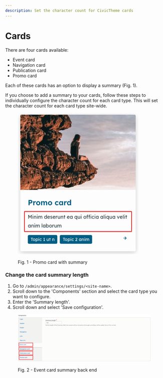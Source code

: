 ```yaml
---
description: Set the character count for CivicTheme cards
---
```


# Cards

There are four cards available:

* Event card
* Navigation card
* Publication card
* Promo card

Each of these cards has an option to display a summary (Fig. 1).&#x20;

If you choose to add a summary to your cards, follow these steps to individually configure the character count for each card type. This will set the character count for each card type site-wide.

<div align="left">

<figure><img src="../../../.gitbook/assets/promo-card.png" alt=""><figcaption><p>Fig. 1 - Promo card with summary</p></figcaption></figure>

</div>

### Change the card summary length

1. Go to `/admin/appearance/settings/<site-name>`.
2. Scroll down to the 'Components' section and select the card type you want to configure.
3. Enter the 'Summary length'.
4. Scroll down and select 'Save configuration'.

<figure><img src="../../../.gitbook/assets/image (58).png" alt=""><figcaption><p>Fig. 2 - Event card summary back end</p></figcaption></figure>
